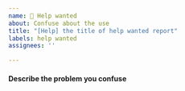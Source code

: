 ```yaml
---
name: 🥺 Help wanted
about: Confuse about the use
title: "[Help] the title of help wanted report"
labels: help wanted
assignees: ''

---
```


#### Describe the problem you confuse
